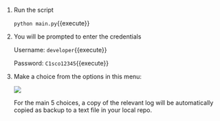 1. Run the script

    `python main.py`{{execute}}

2. You will be prompted to enter the credentials

    Username: `developer`{{execute}}

    Password: `C1sco12345`{{execute}}

3. Make a choice from the options in this menu:

    ![](https://raw.githubusercontent.com/xanderstevenson/swiss-army-conf/main/swiss-army-conf-menu.PNG)

    For the main 5 choices, a copy of the relevant log will be automatically copied as backup to a text file in your local repo.